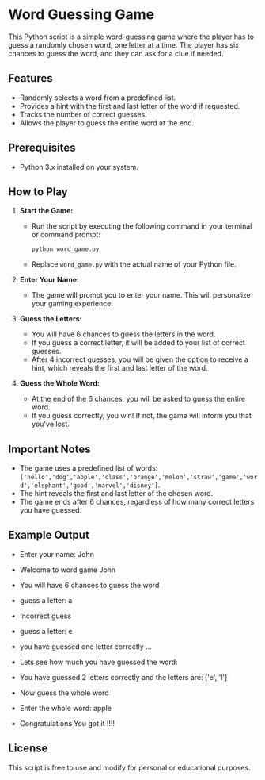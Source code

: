 # Word Guessing Game

This Python script is a simple word-guessing game where the player has to guess a randomly chosen word, one letter at a time. The player has six chances to guess the word, and they can ask for a clue if needed.

## Features

- Randomly selects a word from a predefined list.
- Provides a hint with the first and last letter of the word if requested.
- Tracks the number of correct guesses.
- Allows the player to guess the entire word at the end.

## Prerequisites

- Python 3.x installed on your system.

## How to Play

1. **Start the Game:**
   - Run the script by executing the following command in your terminal or command prompt:
     ```bash
     python word_game.py
     ```
   - Replace `word_game.py` with the actual name of your Python file.

2. **Enter Your Name:**
   - The game will prompt you to enter your name. This will personalize your gaming experience.

3. **Guess the Letters:**
   - You will have 6 chances to guess the letters in the word.
   - If you guess a correct letter, it will be added to your list of correct guesses.
   - After 4 incorrect guesses, you will be given the option to receive a hint, which reveals the first and last letter of the word.

4. **Guess the Whole Word:**
   - At the end of the 6 chances, you will be asked to guess the entire word.
   - If you guess correctly, you win! If not, the game will inform you that you've lost.

## Important Notes

- The game uses a predefined list of words: `['hello','dog','apple','class','orange','melon','straw','game','word','elephant','good','marvel','disney']`.
- The hint reveals the first and last letter of the chosen word.
- The game ends after 6 chances, regardless of how many correct letters you have guessed.

## Example Output

- Enter your name: John
- Welcome to word game John
- You will have 6 chances to guess the word
- guess a letter: a
- Incorrect guess
- guess a letter: e
- you have guessed one letter correctly
...

- Lets see how much you have guessed the word: 
- You have guessed 2 letters correctly and the letters are: ['e', 'l']

- Now guess the whole word
- Enter the whole word: apple
- Congratulations You got it !!!!

## License

This script is free to use and modify for personal or educational purposes.
